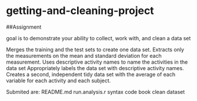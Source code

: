 # getting-and-cleaning-project
##Assignment

goal is to demonstrate your ability to collect, work with, and clean a data set

Merges the training and the test sets to create one data set.
Extracts only the measurements on the mean and standard deviation for each measurement.
Uses descriptive activity names to name the activities in the data set
Appropriately labels the data set with descriptive activity names.
Creates a second, independent tidy data set with the average of each variable for each activity and each subject.

Submited are:
README.md
run.analysis.r syntax
code book
clean dataset
